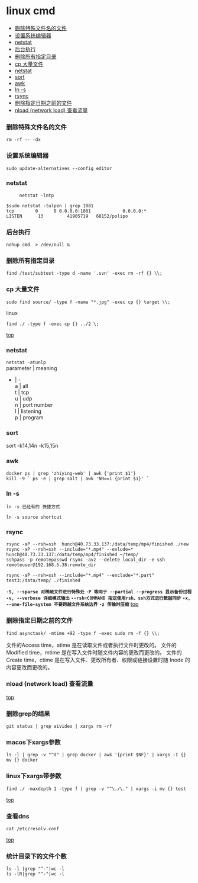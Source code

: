# linux cmd
<!-- toc -->

- [删除特殊文件名的文件](#%E5%88%A0%E9%99%A4%E7%89%B9%E6%AE%8A%E6%96%87%E4%BB%B6%E5%90%8D%E7%9A%84%E6%96%87%E4%BB%B6)
- [设置系统编辑器](#%E8%AE%BE%E7%BD%AE%E7%B3%BB%E7%BB%9F%E7%BC%96%E8%BE%91%E5%99%A8)
- [netstat](#netstat)
- [后台执行](#%E5%90%8E%E5%8F%B0%E6%89%A7%E8%A1%8C)
- [删除所有指定目录](#%E5%88%A0%E9%99%A4%E6%89%80%E6%9C%89%E6%8C%87%E5%AE%9A%E7%9B%AE%E5%BD%95)
- [cp 大量文件](#cp-%E5%A4%A7%E9%87%8F%E6%96%87%E4%BB%B6)
- [netstat](#netstat)
- [sort](#sort)
- [awk](#awk)
- [ln -s](#ln--s)
- [rsync](#rsync)
- [删除指定日期之前的文件](#%E5%88%A0%E9%99%A4%E6%8C%87%E5%AE%9A%E6%97%A5%E6%9C%9F%E4%B9%8B%E5%89%8D%E7%9A%84%E6%96%87%E4%BB%B6)
- [nload (network load) 查看流量](#nload-network-load-%E6%9F%A5%E7%9C%8B%E6%B5%81%E9%87%8F)

<!-- tocstop -->

### 删除特殊文件名的文件
`rm -rf -- -dx`
    
### 设置系统编辑器
`sudo update-alternatives --config editor`

### netstat
```
     netstat -lntp

```

```
$sudo netstat -tulpen | grep 1081
tcp        0      0 0.0.0.0:1081            0.0.0.0:*               LISTEN      13         41905719   68152/polipo
```
### 后台执行  
```
nohup cmd  > /dev/null &
```
### 删除所有指定目录
```
find /test/subtest -type d -name '.svn' -exec rm -rf {} \\;
```
### cp 大量文件  

```
sudo find source/ -type f -name "*.jpg" -exec cp {} target \\; 
```
linux  
```
find ./ -type f -exec cp {} ../2 \;
```

[top](#linux-cmd)

### netstat  
`netstat -atunlp`   
parameter | meaning       
- | -       
a | all   
t | tcp  
u | udp  
n | port number  
l | listening  
p | program  
 
### sort  
sort -k14,14n -k15,15n  

### awk  
```
docker ps | grep 'zhiying-web' | awk {'print $1'}  
kill -9 ` ps -e | grep salt | awk 'NR==1 {print $1}' `  
```

### ln -s 
    ln -s 已经有的 快捷方式
```
ln -s source shortcut
```

### rsync
```
rsync -aP --rsh=ssh  hunch@40.73.33.137:/data/temp/mp4/finished ./new
rsync -aP --rsh=ssh --include="*.mp4" --exlude=* hunch@40.73.33.137:/data/temp/mp4/finished ~/temp/
sshpass -p remotepasswd rsync -avz --delete local_dir -e ssh remoteuser@192.168.5.38:remote_dir  

rsync -aP --rsh=ssh --include="*.mp4" --exclude="*.part" test3:/data/temp/ ./finished
```

**`-S, --sparse 对稀疏文件进行特殊处`**
**`-P 等同于 --partial --progress 显示备份过程`**   
**`-v, --verbose 详细模式输出`**
**`--rsh=COMMAND 指定使用rsh、ssh方式进行数据同步`**
**`-x, --one-file-system 不要跨越文件系统边界`**
**`-z 传输时压缩`**
[top](#linux-cmd)


### 删除指定日期之前的文件
```
find asynctask/ -mtime +92 -type f -exec sudo rm -f {} \\;
```
文件的Access time，atime 是在读取文件或者执行文件时更改的。
文件的 Modified time，mtime 是在写入文件时随文件内容的更改而更改的。
文件的 Create time，ctime 是在写入文件、更改所有者、权限或链接设置时随 Inode 的内容更改而更改的。

### nload (network load) 查看流量

[top](#linux-cmd)


### 删除grep的结果

```
git status | grep aivideo | xargs rm -rf
```

### macos下xargs参数
```
ls -l | grep -v "^d" | grep docker | awk '{print $NF}' | xargs -I {} mv {} docker
```

### linux下xargs带参数
```
find ./ -maxdepth 1 -type f | grep -v "^\./\." | xargs -i mv {} test
```

[top](#linux-cmd)

### 查看dns
```
cat /etc/resolv.conf 
```
[top](#linux-cmd)


### 统计目录下的文件个数

```
ls -l |grep "^-"|wc -l
ls -lR|grep "^-"|wc -l
```
